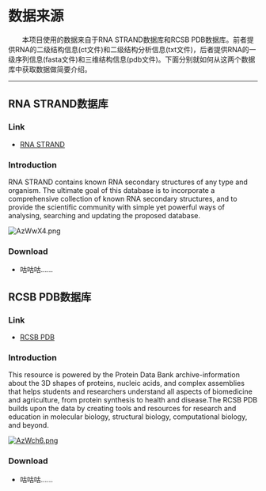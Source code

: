 # 数据来源

&emsp;&emsp;本项目使用的数据来自于RNA STRAND数据库和RCSB PDB数据库。前者提供RNA的二级结构信息(ct文件)和二级结构分析信息(txt文件)，后者提供RNA的一级序列信息(fasta文件)和三维结构信息(pdb文件)。下面分别就如何从这两个数据库中获取数据做简要介绍。

***
## RNA STRAND数据库
### Link

* [RNA STRAND](http://www.rnasoft.ca/strand/)

### Introduction

RNA STRAND contains known RNA secondary structures of any type and organism. The ultimate goal of this database is to incorporate a comprehensive collection of known RNA secondary structures, and to provide the scientific community with simple yet powerful ways of analysing, searching and updating the proposed database.

![AzWwX4.png](https://s2.ax1x.com/2019/04/17/AzWwX4.png)

### Download
* 咕咕咕……

## RCSB PDB数据库
### Link

* [RCSB PDB](http://www.rcsb.org/)

### Introduction

This resource is powered by the Protein Data Bank archive-information about the 3D shapes of proteins, nucleic acids, and complex assemblies that helps students and researchers understand all aspects of biomedicine and agriculture, from protein synthesis to health and disease.The RCSB PDB builds upon the data by creating tools and resources for research and education in molecular biology, structural biology, computational biology, and beyond.

[![AzWch6.png](https://s2.ax1x.com/2019/04/17/AzWch6.png)](https://imgchr.com/i/AzWch6)

### Download
* 咕咕咕……

